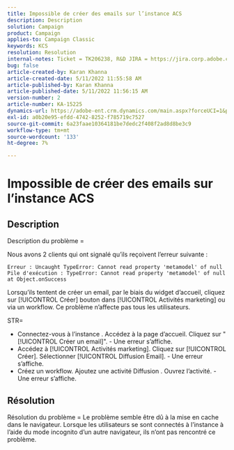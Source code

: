```yaml
---
title: Impossible de créer des emails sur l’instance ACS
description: Description
solution: Campaign
product: Campaign
applies-to: Campaign Classic
keywords: KCS
resolution: Resolution
internal-notes: Ticket = TK206238, R&D JIRA = https://jira.corp.adobe.com/browse/CAMP-39887
bug: false
article-created-by: Karan Khanna
article-created-date: 5/11/2022 11:55:58 AM
article-published-by: Karan Khanna
article-published-date: 5/11/2022 11:56:15 AM
version-number: 2
article-number: KA-15225
dynamics-url: https://adobe-ent.crm.dynamics.com/main.aspx?forceUCI=1&pagetype=entityrecord&etn=knowledgearticle&id=61b7974e-21d1-ec11-a7b5-00224809c556
exl-id: a0b20e95-efdd-4742-8252-f785719c7527
source-git-commit: 6a23faae10364181be7dedc2f408f2ad8d8be3c9
workflow-type: tm+mt
source-wordcount: '133'
ht-degree: 7%

---
```


# Impossible de créer des emails sur l’instance ACS

## Description


Description du problème =

Nous avons 2 clients qui ont signalé qu’ils reçoivent l’erreur suivante :

```
Erreur : Uncaught TypeError: Cannot read property 'metamodel' of null
Pile d'exécution : TypeError: Cannot read property 'metamodel' of null
at Object.onSuccess
```

Lorsqu’ils tentent de créer un email, par le biais du widget d’accueil, cliquez sur [!UICONTROL Créer] bouton dans [!UICONTROL Activités marketing] ou via un workflow.
Ce problème n’affecte pas tous les utilisateurs.



STR=

- Connectez-vous à l’instance . Accédez à la page d’accueil. Cliquez sur &quot;[!UICONTROL Créer un email]&quot;. - Une erreur s’affiche.
- Accédez à [!UICONTROL Activités marketing]. Cliquez sur [!UICONTROL Créer]. Sélectionner [!UICONTROL Diffusion Email]. - Une erreur s’affiche.
- Créez un workflow. Ajoutez une activité Diffusion . Ouvrez l’activité. - Une erreur s’affiche.



## Résolution


Résolution du problème = Le problème semble être dû à la mise en cache dans le navigateur. Lorsque les utilisateurs se sont connectés à l’instance à l’aide du mode incognito d’un autre navigateur, ils n’ont pas rencontré ce problème.
